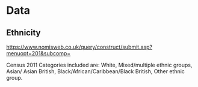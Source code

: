 # Data 

## Ethnicity
https://www.nomisweb.co.uk/query/construct/submit.asp?menuopt=201&subcomp=

Census 2011
Categories included are: White, Mixed/multiple ethnic groups, Asian/ Asian British, Black/African/Caribbean/Black British, Other ethnic group.
